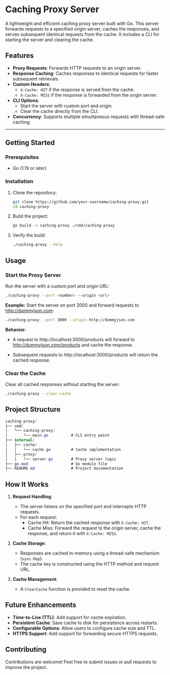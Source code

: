 # Caching Proxy Server

A lightweight and efficient caching proxy server built with Go. This server forwards requests to a specified origin server, caches the responses, and serves subsequent identical requests from the cache. It includes a CLI for starting the server and clearing the cache.

## Features

- **Proxy Requests**: Forwards HTTP requests to an origin server.
- **Response Caching**: Caches responses to identical requests for faster subsequent retrievals.
- **Custom Headers**:
  - `X-Cache: HIT` if the response is served from the cache.
  - `X-Cache: MISS` if the response is forwarded from the origin server.
- **CLI Options**:
  - Start the server with custom port and origin.
  - Clear the cache directly from the CLI.
- **Concurrency**: Supports multiple simultaneous requests with thread-safe caching.

---

## Getting Started

### Prerequisites

- Go (1.19 or later)

### Installation

1. Clone the repository:

   ```bash
   git clone https://github.com/your-username/caching-proxy.git
   cd caching-proxy
   ```

2. Build the project:

   ```bash
   go build -o caching-proxy ./cmd/caching-proxy
   ```

3. Verify the build:
   ```bash
   ./caching-proxy --help
   ```

## Usage

### Start the Proxy Server

Run the server with a custom port and origin URL:

```bash
./caching-proxy --port <number> --origin <url>
```

**Example:**
Start the server on port 3000 and forward requests to http://dummyjson.com:

```bash
./caching-proxy --port 3000 --origin http://dummyjson.com
```

**Behavior:**

- A request to http://localhost:3000/products will forward to http://dummyjson.com/products and cache the response.

- Subsequent requests to http://localhost:3000/products will return the cached response.

### Clear the Cache

Clear all cached responses without starting the server:

```bash
./caching-proxy --clear-cache
```

## Project Structure

```csharp
caching-proxy/
├── cmd/
│   └── caching-proxy/
│       └── main.go          # CLI entry point
├── internal/
│   ├── cache/
│   │   └── cache.go         # Cache implementation
│   ├── proxy/
│   │   └── server.go        # Proxy server logic
├── go.mod                   # Go module file
├── README.md                # Project documentation
```

## How It Works

1. **Request Handling**:

   - The server listens on the specified port and intercepts HTTP requests.
   - For each request:
     - Cache Hit: Return the cached response with `X-Cache: HIT`.
     - Cache Miss: Forward the request to the origin server, cache the response, and return it with `X-Cache: MISS`.

2. **Cache Storage**:

   - Responses are cached in-memory using a thread-safe mechanism (`sync.Map`).
   - The cache key is constructed using the HTTP method and request URL.

3. **Cache Management**:
   - A `ClearCache` function is provided to reset the cache.

## Future Enhancements

- **Time-to-Live (TTL)**: Add support for cache expiration.
- **Persistent Cache**: Save cache to disk for persistence across restarts.
- **Configurable Options**: Allow users to configure cache size and TTL.
- **HTTPS Support**: Add support for forwarding secure HTTPS requests.

## Contributing

Contributions are welcome! Feel free to submit issues or pull requests to improve the project.
